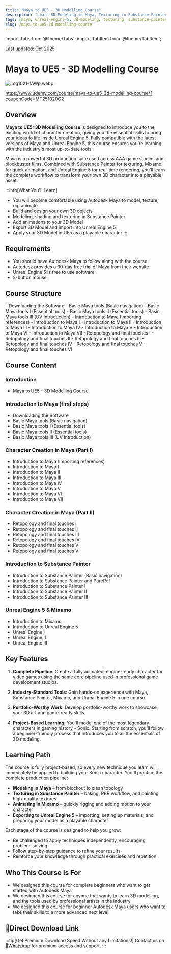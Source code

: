 ```yaml
---
title: "Maya to UE5 - 3D Modelling Course"
description: "Learn 3D Modeling in Maya, Texturing in Substance Painter, and Exporting Playable Characters to Unreal Engine 5. Complete course covering character creation, texturing, and game integration."
tags: [maya, unreal-engine-5, 3d-modeling, texturing, substance-painter]
slug: /maya-to-ue5-3d-modelling-course
---
```


import Tabs from '@theme/Tabs';
import TabItem from '@theme/TabItem';

Last updated: Oct 2025

# Maya to UE5 - 3D Modelling Course

![img1021-fAWp.webp](https://list.ucards.store/d/img/img1021-fAWp.webp)

https://www.udemy.com/course/maya-to-ue5-3d-modelling-course/?couponCode=MT251020G2

## Overview

**Maya to UE5: 3D Modelling Course** is designed to introduce you to the exciting world of character creation, giving you the essential skills to bring your ideas to life inside Unreal Engine 5. Fully compatible with the latest versions of Maya and Unreal Engine 5, this course ensures you're learning with the industry's most up-to-date tools.

Maya is a powerful 3D production suite used across AAA game studios and blockbuster films. Combined with Substance Painter for texturing, Mixamo for quick animation, and Unreal Engine 5 for real-time rendering, you'll learn the complete workflow to transform your own 3D character into a playable asset.

:::info[What You'll Learn]
- You will become comfortable using Autodesk Maya to model, texture, rig, animate
- Build and design your own 3D objects
- Modeling, shading and texturing in Substance Painter
- Add animations to your 3D Model
- Export 3D Model and import into Unreal Engine 5
- Apply your 3D Model in UE5 as a playable character
:::

## Requirements

- You should have Autodesk Maya to follow along with the course
- Autodesk provides a 30-day free trial of Maya from their website
- Unreal Engine 5 is free to use software
- 3-button mouse

## Course Structure

<Tabs>
<TabItem value="intro" label="Introduction to Maya">
- Downloading the Software
- Basic Maya tools (Basic navigation)
- Basic Maya tools I (Essential tools)
- Basic Maya tools II (Essential tools)
- Basic Maya tools III (UV Introduction)
</TabItem>
<TabItem value="char1" label="Character Creation I">
- Introduction to Maya (Importing references)
- Introduction to Maya I
- Introduction to Maya II
- Introduction to Maya III
- Introduction to Maya IV
- Introduction to Maya V
- Introduction to Maya VI
- Introduction to Maya VII
</TabItem>
<TabItem value="char2" label="Character Creation II">
- Retopology and final touches I
- Retopology and final touches II
- Retopology and final touches III
- Retopology and final touches IV
- Retopology and final touches V
- Retopology and final touches VI
</TabItem>
</Tabs>

## Course Content

### Introduction
- Maya to UE5 - 3D Modelling Course

### Introduction to Maya (first steps)
- Downloading the Software
- Basic Maya tools (Basic navigation)
- Basic Maya tools I (Essential tools)
- Basic Maya tools II (Essential tools)
- Basic Maya tools III (UV Introduction)

### Character Creation in Maya (Part I)
- Introduction to Maya (Importing references)
- Introduction to Maya I
- Introduction to Maya II
- Introduction to Maya III
- Introduction to Maya IV
- Introduction to Maya V
- Introduction to Maya VI
- Introduction to Maya VII

### Character Creation in Maya (Part II)
- Retopology and final touches I
- Retopology and final touches II
- Retopology and final touches III
- Retopology and final touches IV
- Retopology and final touches V
- Retopology and final touches VI

### Introduction to Substance Painter
- Introduction to Substance Painter (Basic navigation)
- Introduction to Substance Painter and PureRef
- Introduction to Substance Painter I
- Introduction to Substance Painter II
- Introduction to Substance Painter III

### Unreal Engine 5 & Mixamo
- Introduction to Mixamo
- Introduction to Unreal Engine 5
- Unreal Engine I
- Unreal Engine II
- Unreal Engine III

## Key Features

1. **Complete Pipeline**: Create a fully animated, engine-ready character for video games using the same core pipeline used in professional game development studios.

2. **Industry-Standard Tools**: Gain hands-on experience with Maya, Substance Painter, Mixamo, and Unreal Engine 5 in one course.

3. **Portfolio-Worthy Work**: Develop portfolio-worthy work to showcase your 3D art and game-ready skills.

4. **Project-Based Learning**: You'll model one of the most legendary characters in gaming history - Sonic. Starting from scratch, you'll follow a beginner-friendly process that introduces you to all the essentials of 3D modeling.

## Learning Path

The course is fully project-based, so every new technique you learn will immediately be applied to building your Sonic character. You'll practice the complete production pipeline:

- **Modeling in Maya** – from blockout to clean topology
- **Texturing in Substance Painter** – baking, PBR workflow, and painting high-quality textures
- **Animating in Mixamo** – quickly rigging and adding motion to your character
- **Exporting to Unreal Engine 5** – importing, setting up materials, and preparing your model as a playable character

Each stage of the course is designed to help you grow:
- Be challenged to apply techniques independently, encouraging problem-solving
- Follow step-by-step guidance to refine your results
- Reinforce your knowledge through practical exercises and repetition

## Who This Course Is For

- We designed this course for complete beginners who want to get started with Autodesk Maya
- We designed this course for anyone that wants to learn 3D modelling, and the tools used by professional artists in the industry
- We designed this course for beginner Autodesk Maya users who want to take their skills to a more advanced next level


## 🚀Direct Download Link

:::tip[Get Premium Download Speed Without any Limitations!]
Contact us on [💬WhatsApp](https://wa.me/+8613237610083) for premium access and support.
:::
